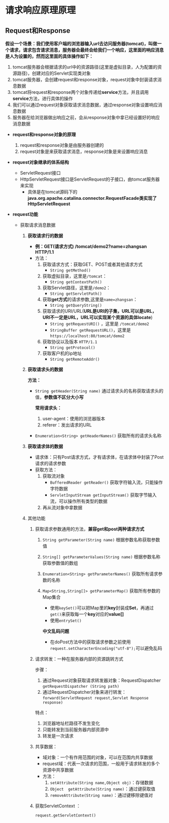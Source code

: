 # 请求响应原理原理


## Request和Response

**假设一个场景：我们使用客户端的浏览器输入url去访问服务器(tomcat)，叫做一个请求，请求包含请求消息，服务器会最终会给我们一个响应，这里面的响应消息是人为设置的，然而这里面的具体操作如下：**

1. tomcat服务器会根据请求的url中的资源路径(这里是虚拟目录，人为配置的资源路径)，创建对应的Servlet实现类对象
2. tomcat服务器，会创建request和response对象，request对象中封装请求消息数据
3. tomcat将request和response两个对象传递给**service**方法，并且调用**service**方法，进行具体的操作
4. 我们可以通过request对象获取请求消息数据，通过response对象设置响应消息数据
5. 服务器在给浏览器做出响应之前，会从response对象中拿已经设置好的响应消息数据



- **request和response对象的原理**

  1. request和response对象是由服务器创建的
  2. request对象是来获取请求消息，response对象是来设置响应消息

- **request对象继承的体系结构**

  - ServletRequest接口
  - HttpServletRequest接口是ServletRequest的子接口，由tomcat服务器来实现
    - 具体是在tomcat源码下的**java.org.apache.catalina.connector.RequestFacade类实现了HttpServletRequest**

- **request功能**

  - 获取请求消息数据

    1. **获取请求行的数据**
       
       - **例：GET(请求方式)    /tomcat/demo2?name=zhangsan  	HTTP/1.1**
       - 方法：
         1. 获取请求方式：获取GET、POST或者其他请求方式
            - `String getMethod()`
         2. 获取虚拟目录，这里是`/tomcat`：
            - `String getContextPath()`
         3. 获取Servlet路径，这里是`/demo2`：
            - `String getServletPath()`
         4. 获取**get方式**的请求参数,这里是`name=zhangsan`：
            - `String getQueryString()` 
         5. 获取请求的URI/URL(**URL是URI的子集，URL可以是URL，URI不一定是URL，URL可以实现某个资源的具体locate**)
            - `String getRequestURI()` ，这里是 `/tomcat/demo2`
            - `StringBuffer getRequestURL()`，这里是 `https://localhost:80/tomcat/demo2`
         6. 获取协议以及版本 `HTTP/1.1`
            - `String getProtocol()`
         7. 获取客户机的ip地址
            - `String getRemoteAddr()`
       
    2. **获取请求头的数据**
    
       **方法：**
    
       - `String getHeader(String name)` 通过请求头的名称获取请求头的值，**参数值不区分大小写**
    
         **常用请求头：**
    
         1. user-agent：使用的浏览器版本
         2. referer：发出请求的URL
    
       - `Enumeration<String> getHeaderNames()` 获取所有的请求头名称
    
    3. **获取请求体的数据**
    
       - 请求体：只有Post请求方式，才有请求体，在请求体中封装了Post请求的请求参数
       - 获取方法：
         1. 获取流对象
            - `BufferedReader getReader()` 获取字符输入流，只能操作字符数据
            - `ServletInputStream getInputStream()`  获取字节输入流，可以操作所有类型的数据
         2. 再从流对象中拿数据
    
    4. 其他功能
    
       1. 获取请求参数通用的方法，**兼容get和post两种请求方式**
    
          1. `String getParameter(String name)`  根据参数名称获取参数值
    
          2. `String[] getParameterValues(String name)` 根据参数名称获取参数值的数组
    
          3. `Enumeration<String> getParameterNames()` 获取所有请求参数的名称
    
          4. `Map<String,String[]> getParameterMap()` 获取所有参数的Map集合
    
             - 使用`keySet()`可以把Map里的**key**封装成**Set**，再通过`get()`来获取每一个**key**对应的**value[]**
             - 使用`entrySet()`
    
             **中文乱码问题**
    
             - 在doPost方法中的获取请求参数之前使用`request.setCharacterEncoding("utf-8");`可以避免乱码
    
       2. 请求转发：一种在服务器内部的资源跳转方式
    
          步骤：
          
          1. 通过Request对象获取请求转发器对象：RequestDispatcher `getRequestDispatcher (String path)`
          2. 通过RequestDispatcher对象来进行转发：`forward(ServletRequest request,Servlet Response response)`
          
          特点：
          
          1. 浏览器地址栏路径不发生变化
          2. 只能转发到当前服务器内部资源中
          3. 转发是一次请求
          
       3. 共享数据：
       
          - 域对象：一个有作用范围的对象，可以在范围内共享数据
          - request域：代表一次请求的范围，一般用于请求转发的多个资源中共享数据
          - 方法：
            1. `setAttribute(String name,Object obj)`：存储数据
            2. `Object  getAttribute(String name)`：通过键获取值
            3. `removeAttribute(String name)`：通过键移除键值对
       
       4. 获取ServletContext ：
       
          `request.getServletContext()`
    
